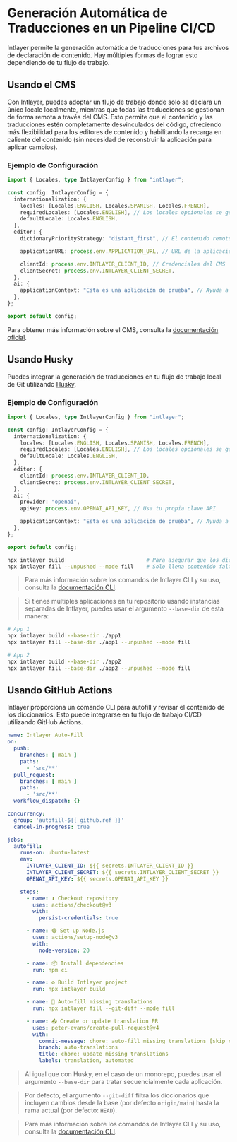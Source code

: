 # Generación Automática de Traducciones en un Pipeline CI/CD

Intlayer permite la generación automática de traducciones para tus archivos de declaración de contenido. Hay múltiples formas de lograr esto dependiendo de tu flujo de trabajo.

## Usando el CMS

Con Intlayer, puedes adoptar un flujo de trabajo donde solo se declara un único locale localmente, mientras que todas las traducciones se gestionan de forma remota a través del CMS. Esto permite que el contenido y las traducciones estén completamente desvinculados del código, ofreciendo más flexibilidad para los editores de contenido y habilitando la recarga en caliente del contenido (sin necesidad de reconstruir la aplicación para aplicar cambios).

### Ejemplo de Configuración

```ts fileName="intlayer.config.ts"
import { Locales, type IntlayerConfig } from "intlayer";

const config: IntlayerConfig = {
  internationalization: {
    locales: [Locales.ENGLISH, Locales.SPANISH, Locales.FRENCH],
    requiredLocales: [Locales.ENGLISH], // Los locales opcionales se gestionarán de forma remota
    defaultLocale: Locales.ENGLISH,
  },
  editor: {
    dictionaryPriorityStrategy: "distant_first", // El contenido remoto tiene prioridad

    applicationURL: process.env.APPLICATION_URL, // URL de la aplicación utilizada por el CMS

    clientId: process.env.INTLAYER_CLIENT_ID, // Credenciales del CMS
    clientSecret: process.env.INTLAYER_CLIENT_SECRET,
  },
  ai: {
    applicationContext: "Esta es una aplicación de prueba", // Ayuda a garantizar la generación consistente de traducciones
  },
};

export default config;
```

Para obtener más información sobre el CMS, consulta la [documentación oficial](https://github.com/aymericzip/intlayer/blob/main/docs/es/intlayer_CMS.md).

## Usando Husky

Puedes integrar la generación de traducciones en tu flujo de trabajo local de Git utilizando [Husky](https://typicode.github.io/husky/).

### Ejemplo de Configuración

```ts fileName="intlayer.config.ts"
import { Locales, type IntlayerConfig } from "intlayer";

const config: IntlayerConfig = {
  internationalization: {
    locales: [Locales.ENGLISH, Locales.SPANISH, Locales.FRENCH],
    requiredLocales: [Locales.ENGLISH], // Los locales opcionales se gestionan de forma remota
    defaultLocale: Locales.ENGLISH,
  },
  editor: {
    clientId: process.env.INTLAYER_CLIENT_ID,
    clientSecret: process.env.INTLAYER_CLIENT_SECRET,
  },
  ai: {
    provider: "openai",
    apiKey: process.env.OPENAI_API_KEY, // Usa tu propia clave API

    applicationContext: "Esta es una aplicación de prueba", // Ayuda a garantizar la generación consistente de traducciones
  },
};

export default config;
```

```bash fileName=".husky/pre-push"
npx intlayer build                          # Para asegurar que los diccionarios estén actualizados
npx intlayer fill --unpushed --mode fill    # Solo llena contenido faltante, no actualiza los existentes
```

> Para más información sobre los comandos de Intlayer CLI y su uso, consulta la [documentación CLI](https://github.com/aymericzip/intlayer/blob/main/docs/es/intlayer_cli.md).

> Si tienes múltiples aplicaciones en tu repositorio usando instancias separadas de Intlayer, puedes usar el argumento `--base-dir` de esta manera:

```bash fileName=".husky/pre-push"
# App 1
npx intlayer build --base-dir ./app1
npx intlayer fill --base-dir ./app1 --unpushed --mode fill

# App 2
npx intlayer build --base-dir ./app2
npx intlayer fill --base-dir ./app2 --unpushed --mode fill
```

## Usando GitHub Actions

Intlayer proporciona un comando CLI para autofill y revisar el contenido de los diccionarios. Esto puede integrarse en tu flujo de trabajo CI/CD utilizando GitHub Actions.

```yaml fileName=".github/workflows/intlayer-translate.yml"
name: Intlayer Auto-Fill
on:
  push:
    branches: [ main ]
    paths:
      - 'src/**'
  pull_request:
    branches: [ main ]
    paths:
      - 'src/**'
  workflow_dispatch: {}

concurrency:
  group: 'autofill-${{ github.ref }}'
  cancel-in-progress: true

jobs:
  autofill:
    runs-on: ubuntu-latest
    env:
      INTLAYER_CLIENT_ID: ${{ secrets.INTLAYER_CLIENT_ID }}
      INTLAYER_CLIENT_SECRET: ${{ secrets.INTLAYER_CLIENT_SECRET }}
      OPENAI_API_KEY: ${{ secrets.OPENAI_API_KEY }}

    steps:
      - name: ⬇️ Checkout repository
        uses: actions/checkout@v3
        with:
          persist-credentials: true

      - name: 🟢 Set up Node.js
        uses: actions/setup-node@v3
        with:
          node-version: 20

      - name: 📦 Install dependencies
        run: npm ci

      - name: ⚙️ Build Intlayer project
        run: npx intlayer build

      - name: 🤖 Auto-fill missing translations
        run: npx intlayer fill --git-diff --mode fill

      - name: 📤 Create or update translation PR
        uses: peter-evans/create-pull-request@v4
        with:
          commit-message: chore: auto-fill missing translations [skip ci]
          branch: auto-translations
          title: chore: update missing translations
          labels: translation, automated
```

> Al igual que con Husky, en el caso de un monorepo, puedes usar el argumento `--base-dir` para tratar secuencialmente cada aplicación.

> Por defecto, el argumento `--git-diff` filtra los diccionarios que incluyen cambios desde la base (por defecto `origin/main`) hasta la rama actual (por defecto: `HEAD`).

> Para más información sobre los comandos de Intlayer CLI y su uso, consulta la [documentación CLI](https://github.com/aymericzip/intlayer/blob/main/docs/es/intlayer_cli.md).
